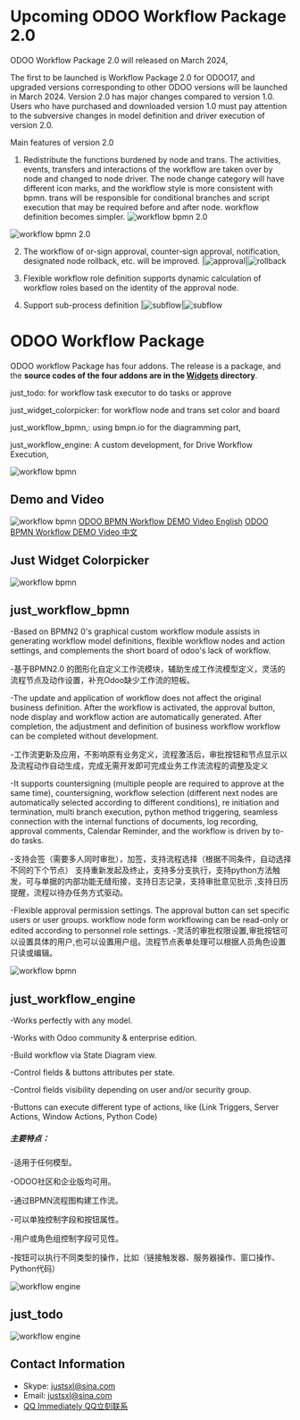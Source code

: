 # Upcoming ODOO Workflow Package 2.0
ODOO Workflow Package 2.0 will released on March 2024, 

The first to be launched is Workflow Package 2.0 for ODOO17, and upgraded versions corresponding to other ODOO versions will be launched in March 2024. Version 2.0 has major changes compared to version 1.0. Users who have purchased and downloaded version 1.0 must pay attention to the subversive changes in model definition and driver execution of version 2.0.

Main features of version 2.0
1. Redistribute the functions burdened by node and trans. The activities, events, transfers and interactions of the workflow are taken over by node and changed to node driver. The node change category will have different icon marks, and the workflow style is more consistent with bpmn. trans will be responsible for conditional branches and script execution that may be required before and after node. workflow definition becomes simpler.
![workflow bpmn 2.0](./style2.0.png)

![workflow bpmn 2.0](./bpmnstyle.png)

2. The workflow of or-sign approval, counter-sign approval, notification, designated node rollback, etc. will be improved.
|![approval](./approval.png)|![rollback](./rollback.png)

3. Flexible workflow role definition supports dynamic calculation of workflow roles based on the identity of the approval node.
4. Support sub-process definition
|![subflow](./subflow.png)|![subflow](./subflow2.png)

# ODOO Workflow Package
ODOO workflow Package has four addons. The release is a package, and the **source codes of the four addons are in the <u>Widgets</u> directory**.  

just_todo: for workflow task executor to do tasks or approve

just_widget_colorpicker: for workflow node and  trans set color and board

just_workflow_bpmn,: using bmpn.io for the diagramming part,

just_workflow_engine: A custom development, for Drive Workflow Execution,

![workflow bpmn](./bpmn_1.png)


## Demo and Video
![workflow bpmn](./just_workflow_youtube.png)
[ODOO BPMN Workflow DEMO Video English](https://www.youtube.com/watch?v=YIDt_coa4IY&t=0s)
[ODOO BPMN Workflow DEMO Video 中文](https://www.youtube.com/watch?v=N8IUQh2t3Hg&t=0s)
## Just Widget Colorpicker 
![workflow bpmn](./just_Widget_Colorpicker.png)

## just_workflow_bpmn
-Based on BPMN2 0's graphical custom workflow module assists in generating workflow model definitions, flexible workflow nodes and action settings, and complements the short board of odoo's lack of workflow.

-基于BPMN2.0 的图形化自定义工作流模块，辅助生成工作流模型定义，灵活的流程节点及动作设置，补充Odoo缺少工作流的短板。

-The update and application of workflow does not affect the original business definition. After the workflow is activated, the approval button, node display and workflow action are automatically generated. After completion, the adjustment and definition of business workflow workflow can be completed without development.

-工作流更新及应用，不影响原有业务定义，流程激活后，审批按钮和节点显示以及流程动作自动生成，完成无需开发即可完成业务工作流流程的调整及定义

-It supports countersigning (multiple people are required to approve at the same time), countersigning, workflow selection (different next nodes are automatically selected according to different conditions), re initiation and termination, multi branch execution, python method triggering, seamless connection with the internal functions of documents, log recording, approval comments, Calendar Reminder, and the workflow is driven by to-do tasks.

-支持会签（需要多人同时审批），加签，支持流程选择（根据不同条件，自动选择不同的下个节点） 支持重新发起及终止，支持多分支执行，支持python方法触发，可与单据的内部功能无缝衔接，支持日志记录，支持审批意见批示 ,支持日历提醒，流程以待办任务方式驱动。

-Flexible approval permission settings. The approval button can set specific users or user groups. workflow node form workflowing can be read-only or edited according to personnel role settings.
-灵活的审批权限设置,审批按钮可以设置具体的用户,也可以设置用户组。流程节点表单处理可以根据人员角色设置只读或编辑。

![workflow bpmn](./just_workflow_bpmn.png)

## just_workflow_engine

-Works perfectly with any model.

-Works with Odoo community & enterprise edition.

-Build workflow via State Diagram view.

-Control fields & buttons attributes per state.

-Control fields visibility depending on user and/or security group.

-Buttons can execute different type of actions, like (Link Triggers, Server Actions, Window Actions, Python Code)

##### 主要特点：

-适用于任何模型。

-ODOO社区和企业版均可用。

-通过BPMN流程图构建工作流。

-可以单独控制字段和按钮属性。

-用户或角色组控制字段可见性。

-按钮可以执行不同类型的操作，比如（链接触发器、服务器操作、窗口操作、Python代码）

![workflow engine](./just_workflow_engine.png)

## just_todo
![workflow engine](./just_workflow_todo.png)

## Contact Information 

- Skype: justsxl@sina.com 
- Email: justsxl@sina.com 
- [QQ Immediately QQ立刻联系](tencent://message/?uin=314015700)